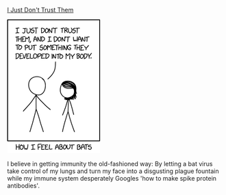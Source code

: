 [I Just Don't Trust Them](https://xkcd.com/2397)

![I Just Don't Trust Them](./random_comic.png)

I believe in getting immunity the old-fashioned way: By letting a bat virus take control of my lungs and turn my face into a disgusting plague fountain while my immune system desperately Googles 'how to make spike protein antibodies'.

